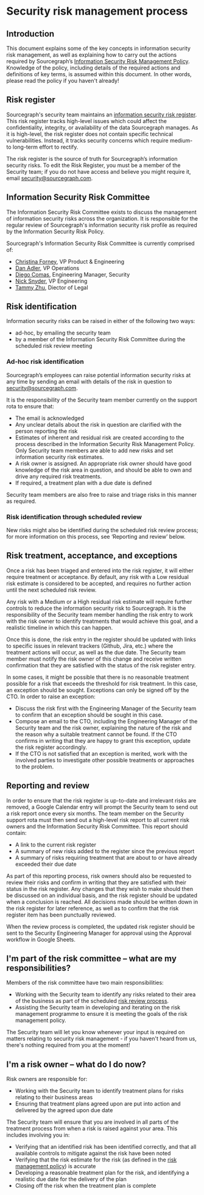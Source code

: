 # Security risk management process

## Introduction

This document explains some of the key concepts in information
security risk management, as well as explaining how to carry out
the actions required by Sourcegraph’s [Information Security Risk Management Policy][0].
Knowledge of the policy, including details of the required actions and
definitions of key terms, is assumed within this document. In other words,
please read the policy if you haven't already!

## Risk register

Sourcegraph's security team maintains an [information security risk register][1].
This risk register tracks high-level issues which could affect the confidentiality,
integrity, or availability of the data Sourcegraph manages. As it is high-level,
the risk register does not contain specific technical vulnerabilities. Instead,
it tracks security concerns which require medium- to long-term effort to rectify.

The risk register is the source of truth for Sourcegraph’s information security
risks. To edit the Risk Register, you must be a member of the Security team; if
you do not have access and believe you might require it, email
[security@sourcegraph.com][2].

## Information Security Risk Committee

The Information Security Risk Committee exists to discuss the management of
information security risks across the organization. It is responsible for the
regular review of Sourcegraph's information security risk profile as required by
the Information Security Risk Policy.

Sourcegraph's Information Security Risk Committee is currently comprised of:

- [Christina Forney][3], VP Product & Engineering
- [Dan Adler][4], VP Operations
- [Diego Comas][5], Engineering Manager, Security
- [Nick Snyder][6], VP Engineering
- [Tammy Zhu][7], Diector of Legal

[3]: ../../../../../team/index.md#christina-forney
[4]: ../../../../../team/index.md#dan-adler
[5]: ../../../../../team/index.md#diego-comas
[6]: ../../../../../team/index.md#nick-snyder
[7]: ../../../../../team/index.md#tammy-zhu

## Risk identification

Information security risks can be raised in either of the following two ways:

- ad-hoc, by emailing the security team
- by a member of the Information Security Risk Committee during the scheduled
  risk review meeting

### Ad-hoc risk identification

Sourcegraph’s employees can raise potential information security risks at
any time by sending an email with details of the risk in question to
[security@sourcegraph.com][2].

It is the responsibility of the Security team member currently on the support
rota to ensure that:

- The email is acknowledged
- Any unclear details about the risk in question are clarified with the person
  reporting the risk
- Estimates of inherent and residual risk are created according to the process
  described in the Information Security Risk Management Policy. Only Security
  team members are able to add new risks and set information security risk
  estimates.
- A risk owner is assigned. An appropriate risk owner should have good
  knowledge of the risk area in question, and should be able to own and
  drive any required risk treatments.
- If required, a treatment plan with a due date is defined

Security team members are also free to raise and triage risks in this manner as
required.

### Risk identification through scheduled review

New risks might also be identified during the scheduled risk review process; for
more information on this process, see ‘Reporting and review’ below.

## Risk treatment, acceptance, and exceptions

Once a risk has been triaged and entered into the risk register, it will either
require treatment or acceptance. By default, any risk with a Low residual risk
estimate is considered to be accepted, and requires no further action until the
next scheduled risk review.

Any risk with a Medium or a High residual risk estimate will require further
controls to reduce the information security risk to Sourcegraph. It is the
responsibility of the Security team member handling the risk entry to work with
the risk owner to identify treatments that would achieve this goal, and a
realistic timeline in which this can happen.

Once this is done, the risk entry in the register should be updated with links
to specific issues in relevant trackers (Github, Jira, etc.) where the
treatment actions will occur, as well as the due date. The Security team member
must notify the risk owner of this change and receive written confirmation that
they are satisfied with the status of the risk register entry.

In some cases, it might be possible that there is no reasonable treatment
possible for a risk that exceeds the threshold for risk treatment. In this case,
an exception should be sought. Exceptions can only be signed off by the CTO. In
order to raise an exception:

- Discuss the risk first with the Engineering Manager of the Security team to
  confirm that an exception should be sought in this case.
- Compose an email to the CTO, including the Engineering Manager of the Security
  team and the risk owner, explaining the nature of the risk and the reason why
  a suitable treatment cannot be found. If the CTO confirms in writing that they
  are happy to grant this exception, update the risk register accordingly.
- If the CTO is not satisfied that an exception is merited, work with the
  involved parties to investigate other possible treatments or approaches to the
  problem.

## Reporting and review

In order to ensure that the risk register is up-to-date
and irrelevant risks are removed, a Google Calendar entry will prompt the
Security team to send out a risk report once every six months. The team member
on the Security support rota must then send out a high-level risk report to all
current risk owners and the Information Security Risk Committee. This report
should contain:

- A link to the current risk register
- A summary of new risks added to the register since the previous report
- A summary of risks requiring treatment that are about to or have already
  exceeded their due date

As part of this reporting process, risk owners should also be requested to
review their risks and confirm in writing that they are satisfied with their
status in the risk register. Any changes that they wish to make should then be
discussed on an individual basis, and the risk register should be updated when a
conclusion is reached. All decisions made should be written down in the risk
register for later reference, as well as to confirm that the risk register item
has been punctually reviewed.

When the review process is completed, the updated risk register should be sent
to the Security Engineering Manager for approval using the Approval workflow in
Google Sheets.

## I'm part of the risk committee – what are my responsibilities?

Members of the risk committee have two main responsibilities:

- Working with the Security team to identify any risks related to their area of
  the business as part of the scheduled [risk review process](#reporting-and-review).
- Assisting the Security team in developing and iterating on the risk management
  programme to ensure it is meeting the goals of the risk management policy.

The Security team will let you know whenever your input is required on matters
relating to security risk management - if you haven't heard from us, there's
nothing required from you at the moment!

## I'm a risk owner – what do I do now?

Risk owners are responsible for:

- Working with the Security team to identify treatment plans for risks relating
  to their business areas
- Ensuring that treatment plans agreed upon are put into action and delivered
  by the agreed upon due date

The Security team will ensure that you are involved in all parts of the treatment
process from when a risk is raised against your area. This includes involving
you in:

- Verifying that an identified risk has been identified correctly, and that all
  available controls to mitigate against the risk have been noted
- Verifying that the risk estimate for the risk (as defined in the
  [risk management policy][0]) is accurate
- Developing a reasonable treatment plan for the risk, and identifying a realistic
  due date for the delivery of the plan
- Closing off the risk when the treatment plan is complete

[0]: https://docs.google.com/document/d/1dWTVx2Uzz8Eo0pG4x1b4i8CBbi4pO-U7jktbO4ihTG4/edit
[1]: https://docs.google.com/spreadsheets/d/1fugokYzcrjJ4lPmbjoo91rFk-3mBabsz4UCOnuL6_PE/edit#gid=0
[2]: mailto:security@sourcegraph.com

